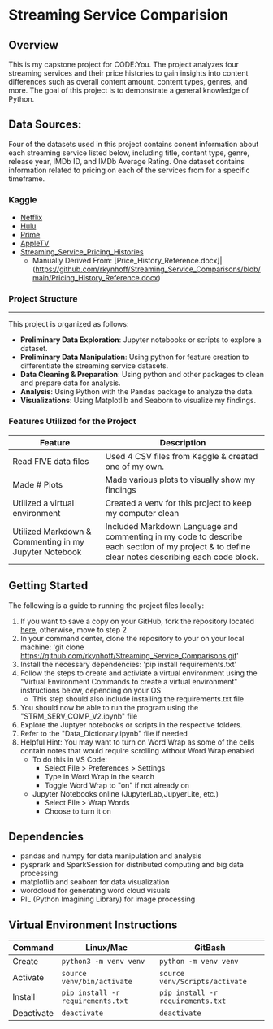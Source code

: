 # **Streaming Service Comparision**

## Overview
This is my capstone project for CODE:You. The project analyzes four streaming services and their price histories to gain insights into content differences such as overall content amount, content types, genres, and more. The goal of this project is to demonstrate a general knowledge of Python. 

## __Data Sources:__
Four of the datasets used in this project contains conent information about each streaming service listed below, including title, content type, genre, release year, IMDb ID, and IMDb Average Rating. One dataset contains information related to pricing on each of the services from for a specific timeframe. 

### Kaggle
- [Netflix](https://www.kaggle.com/datasets/octopusteam/full-netflix-dataset)<br>
- [Hulu](https://www.kaggle.com/datasets/octopusteam/full-hulu-dataset)<br>
- [Prime](https://www.kaggle.com/datasets/octopusteam/full-amazon-prime-dataset/data)<br>
- [AppleTV](https://www.kaggle.com/datasets/octopusteam/full-apple-tv-dataset)<br>
- [Streaming_Service_Pricing_Histories](https://github.com/rkynhoff/Streaming_Service_Comparisons/blob/main/Data/Streaming_Services_Pricing_Histories.csv)<br>
    - Manually Derived From: [Price_History_Reference.docx]|(https://github.com/rkynhoff/Streaming_Service_Comparisons/blob/main/Pricing_History_Reference.docx)

### Project Structure
---
This project is organized as follows:
- **Preliminary Data Exploration**: Jupyter notebooks or scripts to explore a dataset.
- **Preliminary Data Manipulation**: Using python for feature creation to differentiate the streaming service datasets. 
- **Data Cleaning & Preparation**: Using python and other packages to clean and prepare data for analysis. 
- **Analysis**: Using Python with the Pandas package to analyze the data. 
- **Visualizations**: Using Matplotlib and Seaborn to visualize my findings.

### Features Utilized for the Project
| Feature        | Description                           |
|----------------|---------------------------------------|
| Read FIVE data files| Used 4 CSV files from Kaggle & created one of my own. |
| Made # Plots | Made various plots to visually show my findings |
| Utilized a virtual environment | Created a venv for this project to keep my computer clean |
| Utilized Markdown & Commenting in my Jupyter Notebook | Included Markdown Language and commenting in my code to describe each section of my project & to define clear notes describing each code block. 

## **Getting Started**
The following is a guide to running the project files locally: 
1. If you want to save a copy on your GitHub, fork the repository located [here](https://github.com/rkynhoff/Streaming_Service_Comparisons.git), otherwise, move to step 2
2. In your command center, clone the repository to your on your local machine: 'git clone https://github.com/rkynhoff/Streaming_Service_Comparisons.git'
3. Install the necessary dependencies: 'pip install requirements.txt'
4. Follow the steps to create and activiate a virtual environment using the "Virtual Environment Commands to create a virtual environment" instructions below, depending on your OS
    - This step should also include installing the requirements.txt file
5. You should now be able to run the program using the "STRM_SERV_COMP_V2.ipynb" file
6. Explore the Juptyer notebooks or scripts in the respective folders. 
7. Refer to the "Data_Dictionary.ipynb" file if needed
8. Helpful Hint: You may want to turn on Word Wrap as some of the cells contain notes that would require scrolling without Word Wrap enabled
    - To do this in VS Code:
        - Select File > Preferences > Settings
        - Type in Word Wrap in the search
        - Toggle Word Wrap to "on" if not already on
    - Jupyter Notebooks online (JupyterLab,JupyerLite, etc.)
        - Select File > Wrap Words
        - Choose to turn it on

## **Dependencies**
- pandas and numpy for data manipulation and analysis
- pysprark and SparkSession for distributed computing and big data processing
- matplotlib and seaborn for data visualization
- wordcloud for generating word cloud visuals
- PIL (Python Imagining Library) for image processing 

## Virtual Environment Instructions
| Command | Linux/Mac | GitBash |
| ------- | --------- | ------- |
| Create | `python3 -m venv venv` | `python -m venv venv` |
| Activate | `source venv/bin/activate` | `source venv/Scripts/activate` |
| Install | `pip install -r requirements.txt` | `pip install -r requirements.txt` |
| Deactivate | `deactivate` | `deactivate` |